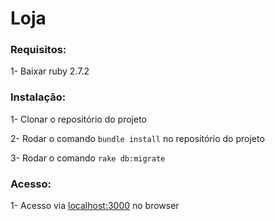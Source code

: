 <h1>Loja</h1>

<h3>Requisitos:</h3>

1- Baixar ruby 2.7.2

<h3>Instalação:</h3>

1- Clonar o repositório do projeto

2- Rodar o comando `bundle install` no repositório do projeto

3- Rodar o comando `rake db:migrate`

<h3>Acesso:</h3>

1- Acesso via <a href="url">localhost:3000</a> no browser
